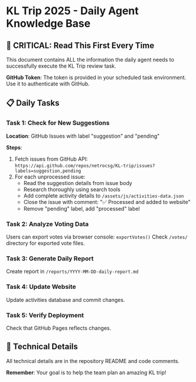 # KL Trip 2025 - Daily Agent Knowledge Base

## 🎯 CRITICAL: Read This First Every Time

This document contains ALL the information the daily agent needs to successfully execute the KL Trip review task.

**GitHub Token**: The token is provided in your scheduled task environment. Use it to authenticate with GitHub.

## 📋 Daily Tasks

### Task 1: Check for New Suggestions

**Location**: GitHub Issues with label "suggestion" and "pending"

**Steps**:
1. Fetch issues from GitHub API: `https://api.github.com/repos/netrocsg/KL-trip/issues?labels=suggestion,pending`
2. For each unprocessed issue:
   - Read the suggestion details from issue body
   - Research thoroughly using search tools
   - Add complete activity details to `/assets/js/activities-data.json`
   - Close the issue with comment: "✅ Processed and added to website"
   - Remove "pending" label, add "processed" label

### Task 2: Analyze Voting Data

Users can export votes via browser console: `exportVotes()`
Check `/votes/` directory for exported vote files.

### Task 3: Generate Daily Report

Create report in `/reports/YYYY-MM-DD-daily-report.md`

### Task 4: Update Website

Update activities database and commit changes.

### Task 5: Verify Deployment

Check that GitHub Pages reflects changes.

## 🔧 Technical Details

All technical details are in the repository README and code comments.

**Remember**: Your goal is to help the team plan an amazing KL trip!
